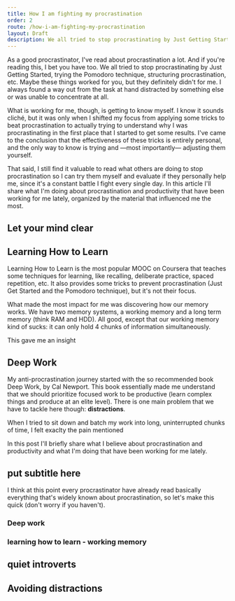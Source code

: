 ```yaml
---
title: How I am fighting my procrastination
order: 2
route: /how-i-am-fighting-my-procrastination
layout: Draft
description: We all tried to stop procrastinating by Just Getting Started, trying the Pomodoro technique or structuring procrastination.
---
```

As a good procrastinator, I've read about procrastination a lot. And if you're reading this, I bet you have too. We all tried to stop procrastinating by Just Getting Started, trying the Pomodoro technique, structuring procrastination, etc. Maybe these things worked for you, but they definitely didn't for me. I always found a way out from the task at hand distracted by something else or was unable to concentrate at all.

What is working for me, though, is getting to know myself. I know it sounds cliché, but it was only when I shifted my focus from applying some tricks to beat procrastination to actually trying to understand why I was procrastinating in the first place that I started to get some results. I've came to the conclusion that the effectiveness of these tricks is entirely personal, and the only way to know is trying and —most importantly— adjusting them yourself.

That said, I still find it valuable to read what others are doing to stop procrastination so I can try them myself and evaluate if they personally help me, since it's a constant battle I fight every single day. In this article I'll share what I'm doing about procrastination and productivity that have been working for me lately, organized by the material that influenced me the most.

## Let your mind clear












## Learning How to Learn

Learning How to Learn is the most popular MOOC on Coursera that teaches some techniques for learning, like recalling, deliberate practice, spaced repetition, etc. It also provides some tricks to prevent procrastination (Just Get Started and the Pomodoro technique), but it's not their focus. 

What made the most impact for me was discovering how our memory works. We have two memory systems, a working memory and a long term memory (think RAM and HDD). All good, except that our working memory kind of sucks: it can only hold 4 chunks of information simultaneously.

This gave me an insight


## Deep Work

My anti-procrastination journey started with the so recommended book Deep Work, by Cal Newport. This book essentially made me understand that we should prioritize focused work to be productive (learn complex things and produce at an elite level). There is one main problem that we have to tackle here though: **distractions**. 

When I tried to sit down and batch my work into long, uninterrupted chunks of time, I felt exaclty the pain mentioned 



In this post I'll briefly share what I believe about procrastination and productivity and what I'm doing that have been working for me lately.

## put subtitle here








I think at this point every procrastinator have already read basically everything that's widely known about procrastination, so let's make this quick (don't worry if you haven't).

### Deep work
### learning how to learn - working memory
## quiet introverts







## Avoiding distractions

